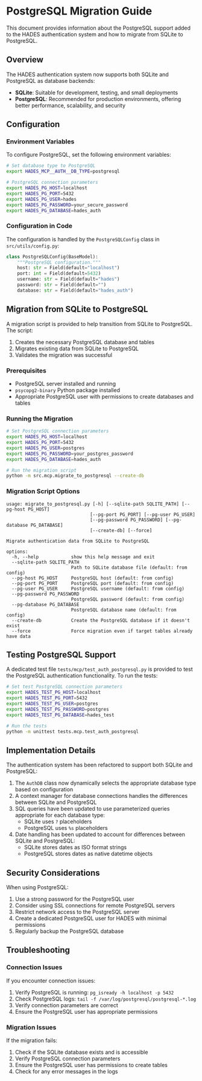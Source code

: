 # PostgreSQL Migration Guide

This document provides information about the PostgreSQL support added to the HADES authentication system and how to migrate from SQLite to PostgreSQL.

## Overview

The HADES authentication system now supports both SQLite and PostgreSQL as database backends:

- **SQLite**: Suitable for development, testing, and small deployments
- **PostgreSQL**: Recommended for production environments, offering better performance, scalability, and security

## Configuration

### Environment Variables

To configure PostgreSQL, set the following environment variables:

```bash
# Set database type to PostgreSQL
export HADES_MCP__AUTH__DB_TYPE=postgresql

# PostgreSQL connection parameters
export HADES_PG_HOST=localhost
export HADES_PG_PORT=5432
export HADES_PG_USER=hades
export HADES_PG_PASSWORD=your_secure_password
export HADES_PG_DATABASE=hades_auth
```

### Configuration in Code

The configuration is handled by the `PostgreSQLConfig` class in `src/utils/config.py`:

```python
class PostgreSQLConfig(BaseModel):
    """PostgreSQL configuration."""
    host: str = Field(default="localhost")
    port: int = Field(default=5432)
    username: str = Field(default="hades")
    password: str = Field(default="")
    database: str = Field(default="hades_auth")
```

## Migration from SQLite to PostgreSQL

A migration script is provided to help transition from SQLite to PostgreSQL. The script:

1. Creates the necessary PostgreSQL database and tables
2. Migrates existing data from SQLite to PostgreSQL
3. Validates the migration was successful

### Prerequisites

- PostgreSQL server installed and running
- `psycopg2-binary` Python package installed
- Appropriate PostgreSQL user with permissions to create databases and tables

### Running the Migration

```bash
# Set PostgreSQL connection parameters
export HADES_PG_HOST=localhost
export HADES_PG_PORT=5432
export HADES_PG_USER=postgres
export HADES_PG_PASSWORD=your_postgres_password
export HADES_PG_DATABASE=hades_auth

# Run the migration script
python -m src.mcp.migrate_to_postgresql --create-db
```

### Migration Script Options

```
usage: migrate_to_postgresql.py [-h] [--sqlite-path SQLITE_PATH] [--pg-host PG_HOST]
                               [--pg-port PG_PORT] [--pg-user PG_USER]
                               [--pg-password PG_PASSWORD] [--pg-database PG_DATABASE]
                               [--create-db] [--force]

Migrate authentication data from SQLite to PostgreSQL

options:
  -h, --help            show this help message and exit
  --sqlite-path SQLITE_PATH
                        Path to SQLite database file (default: from config)
  --pg-host PG_HOST     PostgreSQL host (default: from config)
  --pg-port PG_PORT     PostgreSQL port (default: from config)
  --pg-user PG_USER     PostgreSQL username (default: from config)
  --pg-password PG_PASSWORD
                        PostgreSQL password (default: from config)
  --pg-database PG_DATABASE
                        PostgreSQL database name (default: from config)
  --create-db           Create the PostgreSQL database if it doesn't exist
  --force               Force migration even if target tables already have data
```

## Testing PostgreSQL Support

A dedicated test file `tests/mcp/test_auth_postgresql.py` is provided to test the PostgreSQL authentication functionality. To run the tests:

```bash
# Set test PostgreSQL connection parameters
export HADES_TEST_PG_HOST=localhost
export HADES_TEST_PG_PORT=5432
export HADES_TEST_PG_USER=postgres
export HADES_TEST_PG_PASSWORD=postgres
export HADES_TEST_PG_DATABASE=hades_test

# Run the tests
python -m unittest tests.mcp.test_auth_postgresql
```

## Implementation Details

The authentication system has been refactored to support both SQLite and PostgreSQL:

1. The `AuthDB` class now dynamically selects the appropriate database type based on configuration
2. A context manager for database connections handles the differences between SQLite and PostgreSQL
3. SQL queries have been updated to use parameterized queries appropriate for each database type:
   - SQLite uses `?` placeholders
   - PostgreSQL uses `%s` placeholders
4. Date handling has been updated to account for differences between SQLite and PostgreSQL:
   - SQLite stores dates as ISO format strings
   - PostgreSQL stores dates as native datetime objects

## Security Considerations

When using PostgreSQL:

1. Use a strong password for the PostgreSQL user
2. Consider using SSL connections for remote PostgreSQL servers
3. Restrict network access to the PostgreSQL server
4. Create a dedicated PostgreSQL user for HADES with minimal permissions
5. Regularly backup the PostgreSQL database

## Troubleshooting

### Connection Issues

If you encounter connection issues:

1. Verify PostgreSQL is running: `pg_isready -h localhost -p 5432`
2. Check PostgreSQL logs: `tail -f /var/log/postgresql/postgresql-*.log`
3. Verify connection parameters are correct
4. Ensure the PostgreSQL user has appropriate permissions

### Migration Issues

If the migration fails:

1. Check if the SQLite database exists and is accessible
2. Verify PostgreSQL connection parameters
3. Ensure the PostgreSQL user has permissions to create tables
4. Check for any error messages in the logs
